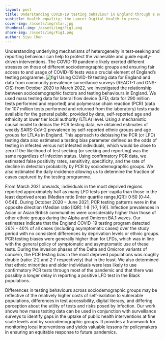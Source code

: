 ```yaml
---
layout: post
title: Understanding COVID-19 testing behaviour in England through a sociodemographic lens
subtitle: Health equality; the Lancet Digital Health in press
cover-img: /assets/img/star.jpg
thumbnail-img: /assets/img/Fig1.png
share-img: /assets/img/Fig1.png
author: Siyu Chen
---
```

Understanding underlying mechanisms of heterogeneity in test-seeking and reporting behaviour can help to protect the vulnerable and guide equity-driven interventions. The COVID-19 pandemic likely exerted different stresses on those of different sociodemographic groups and ensuring fair access to and usage of COVID-19 tests was a crucial element of England’s testing programme.
![fig1](https://SiyuChenOxf.github.io/assets/img/fig1.png)
Using COVID-19 testing data for England and data from community prevalence surveillance surveys (REACT-1 and ONS-CIS) from October 2020 to March 2022, we investigated the relationship between sociodemographic factors and testing behaviours in England. We used mass testing data for lateral flow device (LFD; data for 290 million tests performed and reported) and polymerase chain reaction (PCR) (data for 107 million tests performed and returned from the laboratory) tests made available for the general public, provided by date, self-reported age and ethnicity at lower tier local authority (LTLA) level. Using a mechanistic causal model to debias the PCR testing data, we obtained estimates of weekly SARS-CoV-2 prevalence by self-reported ethnic groups and age groups for LTLAs in England. This approach to debiasing the PCR (or LFD) testing data also estimated a testing bias parameter defined as the odds of testing in infected versus not infected individuals, which would be close to zero if the likelihood of test seeking (or seeking and reporting) was the same regardless of infection status. Using confirmatory PCR data, we estimated false positivity rates, sensitivity, specificity, and the rate of decline in detection probability by PCR by sociodemographic groups. We also estimated the daily incidence allowing us to determine the fraction of cases captured by the testing programme.

From March 2021 onwards, individuals in the most deprived regions reported approximately half as many LFD tests per-capita than those in the least deprived areas (Median ratio [Inter quartile range,IQR]: 0·50 [0·44, 0·54]). During October 2020 – June 2021, PCR testing patterns were in the opposite direction (Median ratio [IQR]: 1·8 [1·7, 1·9]). Infection prevalences in Asian or Asian British communities were considerably higher than those of other ethnic groups during the Alpha and Omicron BA.1 waves. Our estimates indicate that the England COVID-19 testing program detected 26% - 40% of all cases (including asymptomatic cases) over the study period with no consistent differences by deprivation levels or ethnic groups. PCR testing biases were generally higher than for LFDs, which was in line with the general policy of symptomatic and asymptomatic use of these tests. During the invasion phases of the Delta and Omicron variants of concern, the PCR testing bias in the most deprived populations was roughly double (ratio: 2·2 and 2·7 respectively) that in the least. We also determined that ethnic minorities and older individuals were less likely to use confirmatory PCR tests through most of the pandemic and that there was possibly a longer delay in reporting a positive LFD test in the Black populations.

Differences in testing behaviours across sociodemographic groups may be reflective of the relatively higher costs of self-isolation to vulnerable populations, differences in test accessibility, digital literacy, and differing perception about the utility of tests and risks posed by infection. Our work shows how mass testing data can be used in conjunction with surveillance surveys to identify gaps in the uptake of public health interventions at fine scale levels and by sociodemographic groups. It provides a framework for monitoring local interventions and yields valuable lessons for policymakers in ensuring an equitable response to future pandemics.

